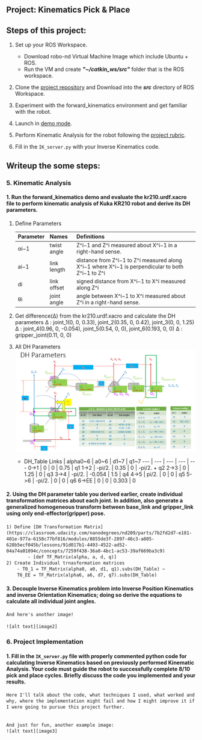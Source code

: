 ## Project: Kinematics Pick & Place


**Steps of this project:**  
---

1. Set up your ROS Workspace.
    - Download robo-nd Virtual Machine Image which include Ubuntu + ROS.
    - Run the VM and create ***"~/catkin_ws/src"*** folder that is the ROS workspace.

2. Clone the [project repository](https://github.com/udacity/RoboND-Kinematics-Project) and Download into the ***src*** directory of ROS Workspace.
3. Experiment with the forward_kinematics environment and get familiar with the robot.
4. Launch in [demo mode](https://classroom.udacity.com/nanodegrees/nd209/parts/7b2fd2d7-e181-401e-977a-6158c77bf816/modules/8855de3f-2897-46c3-a805-628b5ecf045b/lessons/91d017b1-4493-4522-ad52-04a74a01094c/concepts/ae64bb91-e8c4-44c9-adbe-798e8f688193).

5. Perform Kinematic Analysis for the robot following the [project rubric](https://review.udacity.com/#!/rubrics/972/view).

6. Fill in the `IK_server.py` with your Inverse Kinematics code. 


[//]: # (Image References)

[image1]: ./misc_images/misc1.png
[image2]: ./misc_images/misc2.png
[image3]: ./misc_images/misc3.png
[dh_param_all]: ./misc_images/dh_param_all.png

**Writeup the some steps:**  
---

### 5. Kinematic Analysis
#### 1. Run the forward_kinematics demo and evaluate the kr210.urdf.xacro file to perform kinematic analysis of Kuka KR210 robot and derive its DH parameters.


1) Define Parameters

    Parameter | Names | Definitions
    --- | --- | ---
    αi−1 | twist angle | Z^i−1 and Z^i measured about X^i−1 in a right-hand sense.
    ai−1 | link length | distance from Z^i−1 to Z^i measured along X^i−1 where X^i−1 is perpendicular to both Z^i−1 to Z^i
    di | link offset | signed distance from X^i−1 to X^i measured along Z^i
    θi | joint angle | angle between X^i−1 to X^i measured about Z^i in a right-hand sense.

2) Get difference(Δ) from the kr210.urdf.xacro  and calculate the DH parameters
    Δ : joint_1(0, 0, 0.33), joint_2(0.35, 0, 0.42), joint_3(0, 0, 1.25)
    Δ : joint_4(0.96, 0, -0.054), joint_5(0.54, 0, 0), joint_6(0.193, 0, 0)
    Δ : gripper_joint(0.11, 0, 0)
    
3) All DH Parameters
    ![alt text][dh_param_all]

    * DH_Table
        Links | alpha0~6 | a0~6  | d1~7 | q1~7
        --- | --- | --- | --- | ---
        0->1 | 0 | 0 | 0.75 | q1
        1->2 | -pi/2. | 0.35 | 0 | -pi/2. + q2
        2->3 | 0 | 1.25 | 0 | q3
        3->4 | -pi/2. | -0.054 | 1.5 | q4
        4->5 | pi/2. | 0 | 0 | q5
        5->6 | -pi/2. | 0 | 0 | q6
        6->EE | 0 | 0 | 0.303 | 0
        
#### 2. Using the DH parameter table you derived earlier, create individual transformation matrices about each joint. In addition, also generate a generalized homogeneous transform between base_link and gripper_link using only end-effector(gripper) pose.

    1) Define [DH Transformation Matrix] (https://classroom.udacity.com/nanodegrees/nd209/parts/7b2fd2d7-e181-401e-977a-6158c77bf816/modules/8855de3f-2897-46c3-a805-628b5ecf045b/lessons/91d017b1-4493-4522-ad52-04a74a01094c/concepts/7259f438-36a0-4bc1-ac53-39af669ba3c9)
            - [def TF_Matrix(alpha, a, d, q)] 
    2) Create Individual trnasformation matrices
        - T0_1 = TF_Matrix(alpha0, a0, d1, q1).subs(DH_Table) ~
        T6_EE = TF_Matrix(alpha6, a6, d7, q7).subs(DH_Table)

#### 3. Decouple Inverse Kinematics problem into Inverse Position Kinematics and inverse Orientation Kinematics; doing so derive the equations to calculate all individual joint angles.

    And here's another image! 
    
    ![alt text][image2]

### 6. Project Implementation

#### 1. Fill in the `IK_server.py` file with properly commented python code for calculating Inverse Kinematics based on previously performed Kinematic Analysis. Your code must guide the robot to successfully complete 8/10 pick and place cycles. Briefly discuss the code you implemented and your results. 


    Here I'll talk about the code, what techniques I used, what worked and why, where the implementation might fail and how I might improve it if I were going to pursue this project further.  
    
    
    And just for fun, another example image:
    ![alt text][image3]


